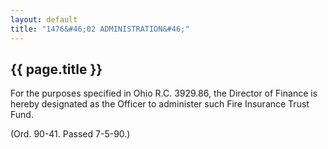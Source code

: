 ```yaml
---
layout: default 
title: "1476&#46;02 ADMINISTRATION&#46;"
---
```


{{ page.title }}
----------------

For the purposes specified in Ohio R.C. 3929.86, the Director of Finance
is hereby designated as the Officer to administer such Fire Insurance
Trust Fund.

(Ord. 90-41. Passed 7-5-90.)
